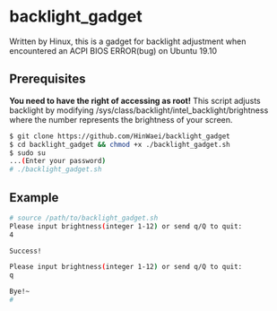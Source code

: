 # backlight_gadget
Written by Hinux, this is a gadget for backlight adjustment when encountered an ACPI BIOS ERROR(bug) on Ubuntu 19.10

## Prerequisites
**You need to have the right of accessing as root!**
This script adjusts backlight by modifying /sys/class/backlight/intel_backlight/brightness
where the number represents the brightness of your screen.

```bash
$ git clone https://github.com/HinWaei/backlight_gadget
$ cd backlight_gadget && chmod +x ./backlight_gadget.sh
$ sudo su
...(Enter your password)
# ./backlight_gadget.sh
```

## Example


```bash
# source /path/to/backlight_gadget.sh
Please input brightness(integer 1-12) or send q/Q to quit:
4

Success!

Please input brightness(integer 1-12) or send q/Q to quit:
q

Bye!~
#
```
